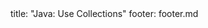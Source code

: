 <frontmatter>
title: "Java: Use Collections"
footer: footer.md
</frontmatter>

<include src="navbar.md" boilerplate />

<include src="unit-inPage-asFlat.md" boilerplate />